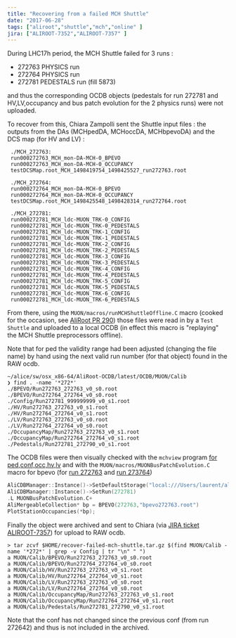 ```yaml
---
title: "Recovering from a failed MCH Shuttle"
date: "2017-06-28"
tags: ["aliroot","shuttle","mch","online" ]
jira: ["ALIROOT-7352","ALIROOT-7357" ]
---
```


During LHC17h period, the MCH Shuttle failed for 3 runs : 

- 272763 PHYSICS run
- 272764 PHYSICS run
- 272781 PEDESTALS run (fill 5873)

and thus the corresponding OCDB objects (pedestals for run 272781 and HV,LV,occupancy
and bus patch evolution for the 2 physics runs) were not uploaded. 

To recover from this, Chiara Zampolli sent the Shuttle input files : the outputs
 from the DAs (MCHpedDA, MCHoccDA, MCHbpevoDA) and the DCS map (for HV and LV) :

```
 ./MCH_272763:
 run000272763_MCH_mon-DA-MCH-0_BPEVO
 run000272763_MCH_mon-DA-MCH-0_OCCUPANCY
 testDCSMap.root_MCH_1498419754_1498425527_run272763.root

 ./MCH_272764:
 run000272764_MCH_mon-DA-MCH-0_BPEVO
 run000272764_MCH_mon-DA-MCH-0_OCCUPANCY
 testDCSMap.root_MCH_1498425548_1498428314_run272764.root

 ./MCH_272781:
 run000272781_MCH_ldc-MUON_TRK-0_CONFIG
 run000272781_MCH_ldc-MUON_TRK-0_PEDESTALS
 run000272781_MCH_ldc-MUON_TRK-1_CONFIG
 run000272781_MCH_ldc-MUON_TRK-1_PEDESTALS
 run000272781_MCH_ldc-MUON_TRK-2_CONFIG
 run000272781_MCH_ldc-MUON_TRK-2_PEDESTALS
 run000272781_MCH_ldc-MUON_TRK-3_CONFIG
 run000272781_MCH_ldc-MUON_TRK-3_PEDESTALS
 run000272781_MCH_ldc-MUON_TRK-4_CONFIG
 run000272781_MCH_ldc-MUON_TRK-4_PEDESTALS
 run000272781_MCH_ldc-MUON_TRK-5_CONFIG
 run000272781_MCH_ldc-MUON_TRK-5_PEDESTALS
 run000272781_MCH_ldc-MUON_TRK-6_CONFIG
 run000272781_MCH_ldc-MUON_TRK-6_PEDESTALS
 ```

From there, using the `MUON/macros/runMCHShuttleOffline.C` macro (cooked for the occasion, see
[AliRoot PR 290](https://github.com/alisw/AliRoot/pull/290))
 those files were read in by a `Test Shuttle` and uploaded to a local OCDB (in effect
  this macro is "replaying" the MCH Shuttle preprocessors offline).

Note that for ped the validity range had been adjusted (changing the file name) 
by hand using the next valid run number (for that object) found in the RAW ocdb.


```
~/alice/sw/osx_x86-64/AliRoot-OCDB/latest/OCDB/MUON/Calib
❯ find . -name '*272*'
./BPEVO/Run272763_272763_v0_s0.root
./BPEVO/Run272764_272764_v0_s0.root
./Config/Run272781_999999999_v0_s1.root
./HV/Run272763_272763_v0_s1.root
./HV/Run272764_272764_v0_s1.root
./LV/Run272763_272763_v0_s0.root
./LV/Run272764_272764_v0_s0.root
./OccupancyMap/Run272763_272763_v0_s1.root
./OccupancyMap/Run272764_272764_v0_s1.root
./Pedestals/Run272781_272790_v0_s1.root
```

The OCDB files were then visually checked with the `mchview` program [for ped,conf,occ,hv,lv](/post/mch-recovering-from-failed-shuttle/visual-check-with-mchview.png)
 and with the `MUON/macros/MUONBusPatchEvolution.C` macro for bpevo (for [run 272763](/post/mch-recovering-from-failed-shuttle/station-evo-272763.png) and [run 273764](/post/mch-recovering-from-failed-shuttle/station-evo-272764.png))

```c++
AliCDBManager::Instance()->SetDefaultStorage("local:///Users/laurent/alice/sw/osx_x86-64/AliRoot-OCDB/latest/OCDB")
AliCDBManager::Instance()->SetRun(272781)
.L MUONBusPatchEvolution.C+
AliMergeableCollection* bp = BPEVO(272763,"bpevo272763.root")
PlotStationOccupancies(*bp);
```

Finally the object were archived and sent to Chiara (via [JIRA
ticket ALIROOT-7357](https://alice.its.cern.ch/jira/browse/ALIROOT-7357)) for upload to RAW ocdb.

```
> tar zcvf $HOME/recover-failed-mch-shuttle.tar.gz $(find MUON/Calib -name '*272*' | grep -v Config | tr "\n" " ")
a MUON/Calib/BPEVO/Run272763_272763_v0_s0.root
a MUON/Calib/BPEVO/Run272764_272764_v0_s0.root
a MUON/Calib/HV/Run272763_272763_v0_s1.root
a MUON/Calib/HV/Run272764_272764_v0_s1.root
a MUON/Calib/LV/Run272763_272763_v0_s0.root
a MUON/Calib/LV/Run272764_272764_v0_s0.root
a MUON/Calib/OccupancyMap/Run272763_272763_v0_s1.root
a MUON/Calib/OccupancyMap/Run272764_272764_v0_s1.root
a MUON/Calib/Pedestals/Run272781_272790_v0_s1.root
```

Note that the conf has not changed since the previous conf (from run 272642) and thus 
 is not included in the archived.

